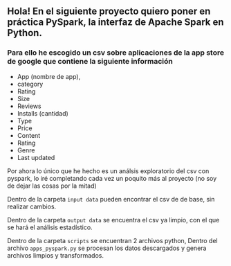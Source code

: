 ## Hola! En el siguiente proyecto quiero poner en práctica PySpark, la interfaz de Apache Spark en Python.

### Para ello he escogido un csv sobre aplicaciones de la app store de google que contiene la siguiente información

- App (nombre de app),
- category
- Rating
- Size
- Reviews
- Installs (cantidad)
- Type
- Price
- Content
- Rating
- Genre
- Last updated


Por ahora lo único que he hecho es un análsis exploratorio del csv con pyspark, lo iré completando cada vez un poquito más al proyecto (no soy de dejar las cosas por la mitad)

Dentro de la carpeta `input data` pueden encontrar el csv de de base, sin realizar cambios.

Dentro de la carpeta  `output data` se encuentra el csv ya limpio, con el que se hará el análisis estadístico.
 
Dentro de la carpeta `scripts` se encuentran 2 archivos python, Dentro del archivo `apps_pyspark.py` se procesan los datos descargados y genera archivos limpios y transformados.

